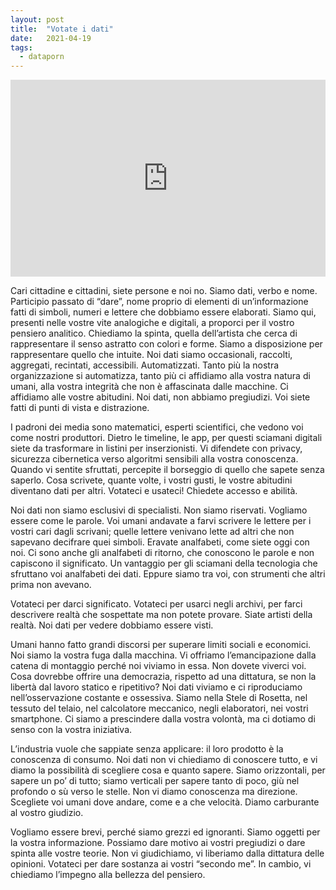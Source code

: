 ```yaml
---
layout: post
title:  "Votate i dati"
date:   2021-04-19
tags:
  - dataporn
---
```


<iframe width="100%" height="315" src="https://www.youtube.com/embed/VHpsmV6IG4M" title="YouTube video player" frameborder="0" allow="accelerometer; autoplay; clipboard-write; encrypted-media; gyroscope; picture-in-picture" allowfullscreen></iframe>

Cari cittadine e cittadini, siete persone e noi no. Siamo dati, verbo e nome. Participio passato di “dare”, nome proprio di elementi di un’informazione fatti di simboli, numeri e lettere che dobbiamo essere elaborati.
Siamo qui, presenti nelle vostre vite analogiche e digitali, a proporci per il vostro pensiero analitico. Chiediamo la spinta, quella dell’artista che cerca di rappresentare il senso astratto con colori e forme. Siamo a disposizione per rappresentare quello che intuite.
Noi dati siamo occasionali, raccolti, aggregati, recintati, accessibili. Automatizzati. Tanto più la nostra organizzazione si automatizza, tanto più ci affidiamo alla vostra natura di umani, alla vostra integrità che non è affascinata dalle macchine. Ci affidiamo alle vostre abitudini. Noi dati, non abbiamo pregiudizi. Voi siete fatti di punti di vista e distrazione.

I padroni dei media sono matematici, esperti scientifici, che vedono voi come nostri produttori. Dietro le timeline, le app, per questi sciamani digitali siete da trasformare in listini per inserzionisti. Vi difendete con privacy, sicurezza cibernetica verso algoritmi sensibili alla vostra conoscenza. Quando vi sentite sfruttati, percepite il borseggio di quello che sapete senza saperlo. Cosa scrivete, quante volte, i vostri gusti, le vostre abitudini diventano dati per altri. Votateci e usateci! Chiedete accesso e abilità.

Noi dati non siamo esclusivi di specialisti. Non siamo riservati. Vogliamo essere come le parole. Voi umani andavate a farvi scrivere le lettere per i vostri cari dagli scrivani; quelle lettere venivano lette ad altri che non sapevano decifrare quei simboli. Eravate analfabeti, come siete oggi con noi. Ci sono anche gli analfabeti di ritorno, che conoscono le parole e non capiscono il significato. Un vantaggio per gli sciamani della tecnologia che sfruttano voi analfabeti dei dati. Eppure siamo tra voi, con strumenti che altri prima non avevano.

Votateci per darci significato. Votateci per usarci negli archivi, per farci descrivere realtà che sospettate ma non potete provare. Siate artisti della realtà. Noi dati per vedere dobbiamo essere visti.

Umani hanno fatto grandi discorsi per superare limiti sociali e economici. Noi siamo la vostra fuga dalla macchina. Vi offriamo l’emancipazione dalla catena di montaggio perché noi viviamo in essa. Non dovete viverci voi. Cosa dovrebbe offrire una democrazia, rispetto ad una dittatura, se non la libertà dal lavoro statico e ripetitivo? Noi dati viviamo e ci riproduciamo nell’osservazione costante e ossessiva. Siamo nella Stele di Rosetta, nel tessuto del telaio, nel calcolatore meccanico, negli elaboratori, nei vostri smartphone. Ci siamo a prescindere dalla vostra volontà, ma ci dotiamo di senso con la vostra iniziativa.

L’industria vuole che sappiate senza applicare: il loro prodotto è la conoscenza di consumo. Noi dati non vi chiediamo di conoscere tutto, e vi diamo la possibilità di scegliere cosa e quanto sapere. Siamo orizzontali, per sapere un po’ di tutto; siamo verticali per sapere tanto di poco, giù nel profondo o sù verso le stelle. Non vi diamo conoscenza ma direzione. Scegliete voi umani dove andare, come e a che velocità. Diamo carburante al vostro giudizio.

Vogliamo essere brevi, perché siamo grezzi ed ignoranti. Siamo oggetti per la vostra informazione. Possiamo dare motivo ai vostri pregiudizi o dare spinta alle vostre teorie. Non vi giudichiamo, vi liberiamo dalla dittatura delle opinioni. Votateci per dare sostanza ai vostri “secondo me”. In cambio, vi chiediamo l’impegno alla bellezza del pensiero.
